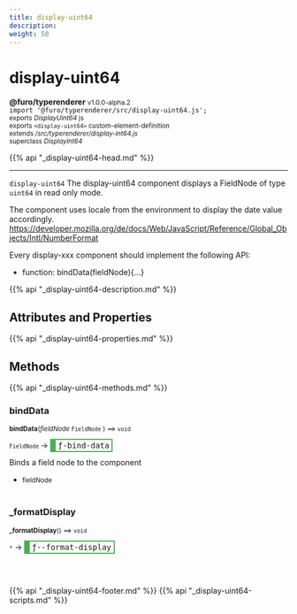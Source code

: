 ```yaml
---
title: display-uint64
description: 
weight: 50
---
```


# display-uint64
**@furo/typerenderer** <small>v1.0.0-alpha.2</small>
<br>`import '@furo/typerenderer/src/display-uint64.js';`<small>
<br>exports *DisplayUint64* js
<br>exports `<display-uint64>` custom-element-definition
<br>extends */src/typerenderer/display-int64.js*
<br>superclass *DisplayInt64*</small>

{{% api "_display-uint64-head.md" %}}

****

`display-uint64`
The display-uint64 component displays a FieldNode of type `uint64` in read only mode.

The component uses locale from the environment to display the date value accordingly.
https://developer.mozilla.org/de/docs/Web/JavaScript/Reference/Global_Objects/Intl/NumberFormat

Every display-xxx component should implement the following API:
- function: bindData(fieldNode){...}

{{% api "_display-uint64-description.md" %}}


## Attributes and Properties
{{% api "_display-uint64-properties.md" %}}






## Methods
{{% api "_display-uint64-methods.md" %}}


### **bindData**
<small>**bindData**(*fieldNode* `FieldNode` ) ⟹ `void`</small>

<small>`FieldNode` </small> →
<span  style="border-width:2px 2px 2px 10px; border-style: solid;border-color:  rgb(76, 175, 80);font-family:monospace; padding:2px 4px;">ƒ-bind-data</span>

Binds a field node to the component

- <small>fieldNode </small>
<br><br>

### **_formatDisplay**
<small>**_formatDisplay**() ⟹ `void`</small>

<small>`*`</small> →
<span  style="border-width:2px 2px 2px 10px; border-style: solid;border-color:  rgb(76, 175, 80);font-family:monospace; padding:2px 4px;">ƒ--format-display</span>



<br><br>





{{% api "_display-uint64-footer.md" %}}
{{% api "_display-uint64-scripts.md" %}}

